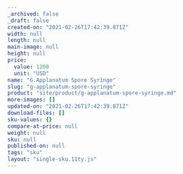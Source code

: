 ```yaml
---
_archived: false
_draft: false
created-on: "2021-02-26T17:42:39.871Z"
width: null
length: null
main-image: null
height: null
price:
  value: 1200
  unit: "USD"
name: "G.Applanatum Spore Syringe"
slug: "g-applanatum-spore-syringe"
product: "site/product/g-applanatum-spore-syringe.md"
more-images: []
updated-on: "2021-02-26T17:42:39.871Z"
download-files: []
sku-values: {}
compare-at-price: null
weight: null
sku: null
published-on: null
tags: "sku"
layout: "single-sku.11ty.js"
---
```



